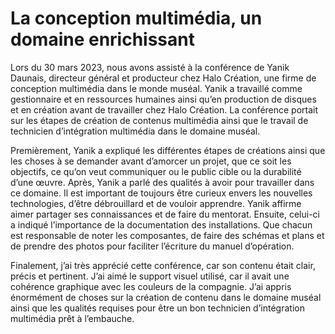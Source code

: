 # La conception multimédia, un domaine enrichissant  

Lors du 30 mars 2023, nous avons assisté à la conférence de Yanik Daunais, directeur général et producteur chez Halo Création, une firme de conception multimédia dans le monde muséal. Yanik a travaillé comme gestionnaire et en ressources humaines ainsi qu’en production de disques et en création avant de travailler chez Halo Création. La conférence portait sur les étapes de création de contenus multimédia ainsi que le travail de technicien d’intégration multimédia dans le domaine muséal.  

Premièrement, Yanik a expliqué les différentes étapes de créations ainsi que les choses à se demander avant d’amorcer un projet, que ce soit les objectifs, ce qu’on veut communiquer ou le public cible ou la durabilité d’une œuvre. Après, Yanik a parlé des qualités à avoir pour travailler dans ce domaine. Il est important de toujours être curieux envers les nouvelles technologies, d’être débrouillard et de vouloir apprendre. Yanik affirme aimer partager ses connaissances et de faire du mentorat. Ensuite, celui-ci a indiqué l’importance de la documentation des installations. Que chacun est responsable de noter les composantes, de faire des schémas et plans et de prendre des photos pour faciliter l’écriture du manuel d’opération. 

Finalement, j’ai très apprécié cette conférence, car son contenu était clair, précis et pertinent. J’ai aimé le support visuel utilisé, car il avait une cohérence graphique avec les couleurs de la compagnie. J’ai appris énormément de choses sur la création de contenu dans le domaine muséal ainsi que les qualités requises pour être un bon technicien d’intégration multimédia prêt à l’embauche. 
